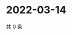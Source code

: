 # 2022-03-14

共 0 条

<!-- BEGIN WEIBO -->
<!-- 最后更新时间 Mon Mar 14 2022 10:16:42 GMT+0800 (China Standard Time) -->

<!-- END WEIBO -->
